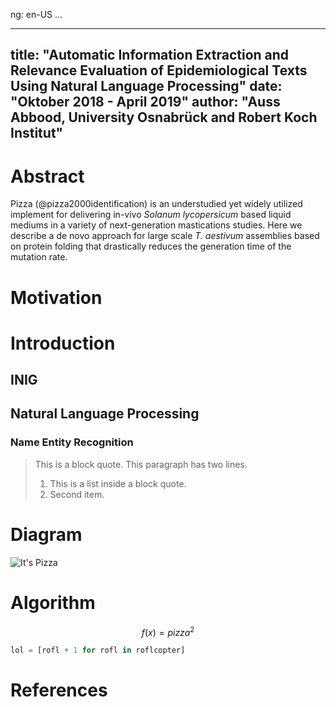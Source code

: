 ng: en-US
...

---
title: "Automatic Information Extraction and Relevance Evaluation of Epidemiological Texts Using Natural Language Processing"
date: "Oktober 2018 - April 2019"
author: "Auss Abbood, University Osnabrück and Robert Koch Institut"
---

# Abstract


Pizza (@pizza2000identification) is an understudied yet widely utilized implement for delivering in-vivo *Solanum lycopersicum* based liquid mediums in a variety of next-generation mastications studies. Here we describe a de novo approach for large scale *T. aestivum* assemblies based on protein folding that drastically reduces the generation time of the mutation rate.

# Motivation

# Introduction

## INIG

## Natural Language Processing

### Name Entity Recognition

> This is a block quote. This
> paragraph has two lines.
>
> 1. This is a list inside a block quote.
> 2. Second item.

# Diagram

![It's Pizza](https://gist.github.com/maxogden/97190db73ac19fc6c1d9beee1a6e4fc8/raw/adaaa9b5c19460d3be42021ef0c1b8e11a8d38fe/pizza.png)

# Algorithm

$$f(x)=pizza^2$$

```python
lol = [rofl + 1 for rofl in roflcopter]
```

# References
